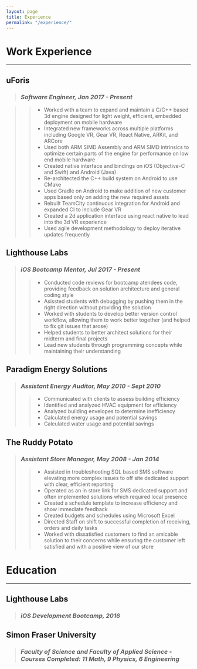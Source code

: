 ```yaml
---
layout: page
title: Experience
permalink: "/experience/"
---  
```

# Work Experience
---
## uForis
>### *Software Engineer, Jan 2017 - Present*

>>+ Worked with a team to expand and maintain a C/C++ based 3d engine designed for light weight,  efficient, embedded deployment on mobile hardware
>>+ Integrated new frameworks across multiple platforms including Google VR, Gear VR, React Native, ARKit, and ARCore
>>+ Used both ARM SIMD Assembly and ARM SIMD intrinsics to optimize certain parts of the engine for performance on low end mobile hardware
>>+ Created native interface and bindings on iOS (Objective-C and Swift) and Android (Java)
>>+ Re-architected the C++ build system on Android to use CMake
>>+ Used Gradle on Android to make addition of new customer apps based only on adding the new required assets
>>+ Rebuilt TeamCity continuous integration for Android and expanded CI to include Gear VR
>>+ Created a 2d application interface using react native to lead into the 3d VR experience
>>+ Used agile development methodology to deploy iterative updates frequently

## Lighthouse Labs
>### *iOS Bootcamp Mentor, Jul 2017 - Present*
>>+ Conducted code reviews for bootcamp atendees code, providing feedback on solution architecture and general coding style
>>+ Asissted students with debugging by pushing them in the right direction without providing the solution
>>+ Worked with students to develop better version control workflow, allowing them to work better together (and helped to fix git issues that arose)
>>+ Helped students to better architect solutions for their midterm and final projects
>>+ Lead new students through programming concepts while maintaining their understanding

## Paradigm Energy Solutions
>### *Assistant Energy Auditor, May 2010 - Sept 2010*
>>+ Communicated with clients to assess building efficiency
>>+ Identified and analyzed HVAC equipment for efficiency
>>+ Analyzed building envelopes to determine inefficiency
>>+ Calculated energy usage and potential savings
>>+ Calculated water usage and potential savings

## The Ruddy Potato
>### *Assistant Store Manager, May 2008 - Jan 2014*
>>+ Assisted in troubleshooting SQL based SMS software elevating more complex issues to off site dedicated support with clear, efficient reporting
>>+ Operated as an in store link for SMS dedicated support and often implemented solutions which required local presence
>>+ Created a schedule template to increase efficiency and show immediate feedback
>>+ Created budgets and schedules using Microsoft Excel
>>+ Directed Staff on shift to successful completion of receiving, orders and daily tasks
>>+ Worked with dissatisfied customers to find an amicable solution to their concerns while ensuring the customer left satisfied and with a positive view of our store

# Education
---
## Lighthouse Labs
>### *iOS Development Bootcamp, 2016*

## Simon Fraser University
>### *Faculty of Science and Faculty of Applied Science - Courses Completed: 11 Math, 9 Physics, 6 Engineering*
